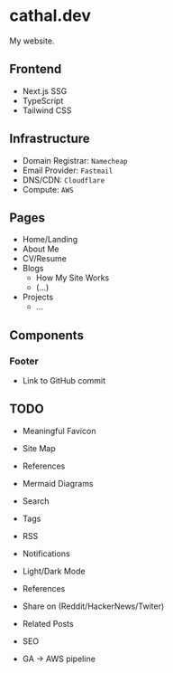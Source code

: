 # cathal.dev

My website.

## Frontend

- Next.js SSG
- TypeScript
- Tailwind CSS

## Infrastructure

- Domain Registrar: `Namecheap`
- Email Provider: `Fastmail`
- DNS/CDN: `Cloudflare`
- Compute: `AWS`

## Pages

- Home/Landing
- About Me
- CV/Resume
- Blogs
  - How My Site Works
  - (...)
- Projects
  - ...

## Components

### Footer

- Link to GitHub commit

## TODO

- Meaningful Favicon
- Site Map
- References
- Mermaid Diagrams
- Search
- Tags
- RSS
- Notifications
- Light/Dark Mode
- References
- Share on (Reddit/HackerNews/Twiter)
- Related Posts
- SEO

- GA -> AWS pipeline
